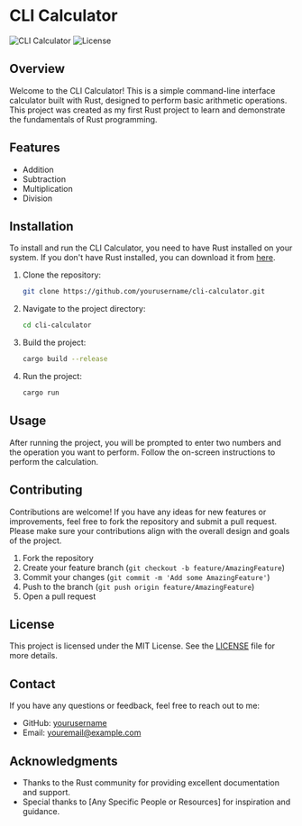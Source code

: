 # CLI Calculator

![CLI Calculator](https://img.shields.io/badge/rust-v1.0-blue)
![License](https://img.shields.io/badge/license-MIT-green)

## Overview

Welcome to the CLI Calculator! This is a simple command-line interface calculator built with Rust, designed to perform basic arithmetic operations. This project was created as my first Rust project to learn and demonstrate the fundamentals of Rust programming.

## Features

- Addition
- Subtraction
- Multiplication
- Division

## Installation

To install and run the CLI Calculator, you need to have Rust installed on your system. If you don't have Rust installed, you can download it from [here](https://www.rust-lang.org/).

1. Clone the repository:
    ```sh
    git clone https://github.com/yourusername/cli-calculator.git
    ```
2. Navigate to the project directory:
    ```sh
    cd cli-calculator
    ```
3. Build the project:
    ```sh
    cargo build --release
    ```
4. Run the project:
    ```sh
    cargo run
    ```

## Usage

After running the project, you will be prompted to enter two numbers and the operation you want to perform. Follow the on-screen instructions to perform the calculation.


## Contributing

Contributions are welcome! If you have any ideas for new features or improvements, feel free to fork the repository and submit a pull request. Please make sure your contributions align with the overall design and goals of the project.

1. Fork the repository
2. Create your feature branch (`git checkout -b feature/AmazingFeature`)
3. Commit your changes (`git commit -m 'Add some AmazingFeature'`)
4. Push to the branch (`git push origin feature/AmazingFeature`)
5. Open a pull request

## License

This project is licensed under the MIT License. See the [LICENSE](LICENSE) file for more details.

## Contact

If you have any questions or feedback, feel free to reach out to me:

- GitHub: [yourusername](https://github.com/yourusername)
- Email: youremail@example.com

## Acknowledgments

- Thanks to the Rust community for providing excellent documentation and support.
- Special thanks to [Any Specific People or Resources] for inspiration and guidance.

